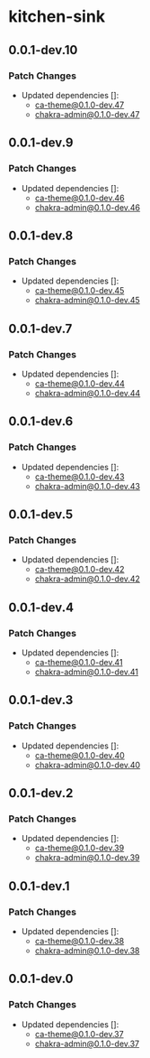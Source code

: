 # kitchen-sink

## 0.0.1-dev.10

### Patch Changes

- Updated dependencies []:
  - ca-theme@0.1.0-dev.47
  - chakra-admin@0.1.0-dev.47

## 0.0.1-dev.9

### Patch Changes

- Updated dependencies []:
  - ca-theme@0.1.0-dev.46
  - chakra-admin@0.1.0-dev.46

## 0.0.1-dev.8

### Patch Changes

- Updated dependencies []:
  - ca-theme@0.1.0-dev.45
  - chakra-admin@0.1.0-dev.45

## 0.0.1-dev.7

### Patch Changes

- Updated dependencies []:
  - ca-theme@0.1.0-dev.44
  - chakra-admin@0.1.0-dev.44

## 0.0.1-dev.6

### Patch Changes

- Updated dependencies []:
  - ca-theme@0.1.0-dev.43
  - chakra-admin@0.1.0-dev.43

## 0.0.1-dev.5

### Patch Changes

- Updated dependencies []:
  - ca-theme@0.1.0-dev.42
  - chakra-admin@0.1.0-dev.42

## 0.0.1-dev.4

### Patch Changes

- Updated dependencies []:
  - ca-theme@0.1.0-dev.41
  - chakra-admin@0.1.0-dev.41

## 0.0.1-dev.3

### Patch Changes

- Updated dependencies []:
  - ca-theme@0.1.0-dev.40
  - chakra-admin@0.1.0-dev.40

## 0.0.1-dev.2

### Patch Changes

- Updated dependencies []:
  - ca-theme@0.1.0-dev.39
  - chakra-admin@0.1.0-dev.39

## 0.0.1-dev.1

### Patch Changes

- Updated dependencies []:
  - ca-theme@0.1.0-dev.38
  - chakra-admin@0.1.0-dev.38

## 0.0.1-dev.0

### Patch Changes

- Updated dependencies []:
  - ca-theme@0.1.0-dev.37
  - chakra-admin@0.1.0-dev.37
